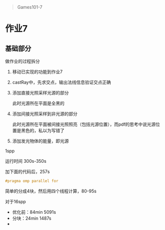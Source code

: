 > Games101-7

# 作业7

## 基础部分

做作业的过程拆分

1. 移动已实现的功能到作业7

2. castRay中，先求交点，输出法线信息验证交点正确

3. 添加直接光照采样光源的部分

   此时光源所在平面是全黑的

4. 添加间接光照采样到非光源的部分

   此时光源所在平面被间接光照照亮（包括光源位置），而pdf的思考中说光源位置是黑色的，私以为写错了

5. 添加发光物体的能量，即光源

1spp

运行时间 300s-350s

加下面的代码后，257s

```c++
#pragma omp parallel for
```

简单的分成4块，然后用四个线程计算，80-95s

对于16spp

- 优化前：84min 5091s
- 分块：24min 1487s
- 


